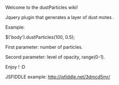 Welcome to the dustParticles wiki!

Jquery plugin that generates a layer of dust motes .

Example:

$('body').dustParticles(100, 0.5);

First parameter: number of particles.

Second parameter: level of opacity, range(0-1).

Enjoy ! :D

JSFIDDLE example: http://jsfiddle.net/3dmcd5mr/
